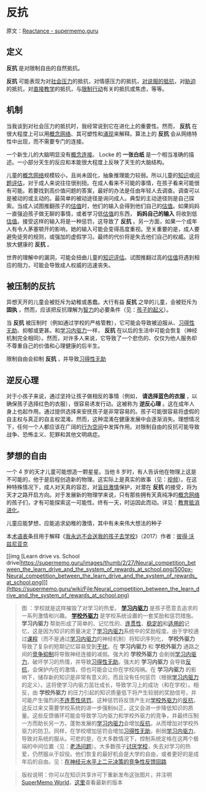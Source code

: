 # 反抗

原文：[Reactance - supermemo.guru](https://supermemo.guru/wiki/Reactance)

## 定义

 **反抗** 是对限制自由的自然抵抗。

 **反抗** 可能表现为对[社会压力](https://supermemo.guru/wiki/Optimal_socialization)的抵抗，对情感压力的抵抗，[对说服的抵抗](https://supermemo.guru/wiki/Brain_algorithms_protect_models_of_reality)，对[胁迫](https://supermemo.guru/wiki/Coercion)的抵抗，对[直接教学](https://supermemo.guru/wiki/Direct_instruction)的抵抗，与[限制行动](https://supermemo.guru/wiki/Would_you_have_a_heart_to_cage_a_puppy%3F)有关的抵抗或焦虑，等等。

## 机制

当我谈到对社会压力的抵抗时，我经常说到它在进化上的重要性。然而， **反抗** 在很大程度上可以用[概念网络](https://supermemo.guru/wiki/Concept_network)、其可塑性和[涌现](https://supermemo.guru/wiki/Emergence)来解释。算法上的 **反抗** 会从网络特性中出现，而不需要专门的连接。

一个新生儿的大脑明显没有[概念连接](https://supermemo.guru/wiki/Concept_network)。 Locke 的 **一张白纸** 是一个相当准确的描述。一小部分天生的反应和本能很大程度上反映了天生的大脑结构。

儿童的[概念网络](https://supermemo.guru/wiki/Concept_network)规模较小，且尚未固化，抽象推理能力较弱。所以儿童的[知识](https://supermemo.guru/wiki/Knowledge_valuation_network)或[问题评估](https://supermemo.guru/wiki/Problem_valuation_network)，对于成人来说往往很别扭。在成人看来不可能的事情，在孩子看来可能很有可能。若要找到高价值问题的答案，最好的办法是任由年轻人去调查。调查可以是被动的或主动的。最简单的被动途径是询问成人。典型的主动途径则是自己探索。当成人试图推翻孩子的[估值](https://supermemo.guru/wiki/Valuation)时，他们的输入会得到他们自己的[估值](https://supermemo.guru/wiki/Valuation)。如果妈妈一直强迫孩子做无聊的事情，或者学习低[估值](https://supermemo.guru/wiki/Valuation)的东西， **妈妈自己的输入** 将收到低[估值](https://supermemo.guru/wiki/Valuation)。接受这样的输入将是一种惩罚，这导致了 **反抗** 。另一方面，如果一个成年人有令人茅塞顿开的影响，她的输入可能会变得高度重视。至关重要的是，成人要避免徒劳的规则，或强加的虚假学习。最终的代价将是失去他们自己的权威。这将放大健康的 **反抗** 。

世界的理解中的漏洞，可能会扭曲儿童的[知识评估](https://supermemo.guru/wiki/Valuation_of_knowledge)。试图推翻过高的[估值](https://supermemo.guru/wiki/Valuation)将遇到相应的阻力，可能会导致成人权威的迅速丧失。

## 被压制的反抗

异想天开的儿童会被贬斥为幼稚或愚蠢。大行有益 **反抗** 之举的儿童，会被贬斥为 **固执** ，然而，应该把反抗理解为[智力](https://supermemo.guru/wiki/Intelligence)的必要条件（见：[孩子的起义](https://supermemo.guru/wiki/Child_rebellion)）。

当 **反抗** 被压制时（例如通过学校的严格管教），它可能会导致被迫服从、[习得性无助](https://supermemo.guru/wiki/Learned_helplessness)、抑郁或更甚。和[学习内驱力](https://supermemo.guru/wiki/Learn_drive)一样， **反抗** 在以后的生活中可能会恢复（神经机制完全相同）。然而，对许多人来说，它导致了一个悲伤的、仅仅为他人服务却不尊重自己的价值和心理健康的后半生。

限制自由会抑制 **反抗** ，并导致[习得性无助](https://supermemo.guru/wiki/Learned_helplessness)

## 逆反心理

对于小孩子来说，通过坚持让孩子做相反的事情（例如， **请选择蓝色的衣服** ，以确保孩子选择红色的衣服），很容易诱发行动。这被称为 **逆反心理** 。这在成年人身上也起作用。通过提供选择来安抚孩子是非常容易的。孩子可能很容易将虚假的自主权与真正的自主权混淆。然而，这种混淆在健康发展中会逐渐消失。理想情况下，任何一个人都应该在广阔的[行为空间](https://supermemo.guru/wiki/Behavioral_space)中发挥作用。对限制自由的反抗可能导致战争、恐怖主义、犯罪和其他文明病症。

## 梦想的自由

一个 4 岁的天才儿童可能想造一颗星星。当他 8 岁时，有人告诉他在物理上这是不可能的，他于是启程创造新的物理。这实际上是真实的故事（见：[视频](https://www.youtube.com/watch?v=yd4FZz7CX0Q)）。在这种特殊情况下，成人对天真的容忍，对[盲目激情](https://supermemo.guru/wiki/Childhood_passions)保护，对潜在 **反抗** 的接受，将为天才之路开启方向。对于发展新的物理学来说，只有那些拥有天真纯净的[概念网络](https://supermemo.guru/wiki/Concept_network)的孩子们，才有可能探索这一可能性。终有一天，时运因此而动。详见：[教育抵消进化](https://supermemo.guru/wiki/Education_counteracts_evolution)。

儿童应能梦想，应能追求幼稚的激情，其中有未来伟大想法的种子

本[术语表](https://supermemo.guru/wiki/Glossary)条目用于解释《[我永远不会送我的孩子去学校](https://supermemo.guru/wiki/Problem_of_Schooling)》（2017）作者：[彼得·沃兹尼亚克](https://supermemo.guru/wiki/Piotr_Wozniak)

[[img [Learn drive vs. School drive|https://supermemo.guru/images/thumb/2/27/Neural_competition_between_the_learn_drive_and_the_system_of_rewards_at_school.png/500px-Neural_competition_between_the_learn_drive_and_the_system_of_rewards_at_school.png]]](https://supermemo.guru/wiki/File:Neural_competition_between_the_learn_drive_and_the_system_of_rewards_at_school.png)

> 图 ：学校就是这样摧毁了对学习的热爱。 **[学习内驱力](https://supermemo.guru/wiki/Learn_drive)** 是孩子愿意去追求的一系列激情和兴趣。 **[学校外驱力](https://supermemo.guru/wiki/School_drive)** 是学校系统设置的一套奖励和惩罚措施。 **学习内驱力** 帮助形成了简单的、记忆性的、[连贯性](https://supermemo.guru/wiki/Coherent)、[稳定的](https://supermemo.guru/wiki/Stable)和[适用的](https://supermemo.guru/wiki/Applicable)记忆，这是因为知识的质量决定了[学习内驱力](https://supermemo.guru/wiki/Learn_drive)系统中的奖励程度。由于学校通过[课程](https://supermemo.guru/wiki/Curriculum)（而不是通过[学习内驱力](https://supermemo.guru/wiki/Learn_drive)的神经机制）将知识序列化， **学校外驱力** 导致了复杂的短期记忆容易受到[干扰](https://supermemo.guru/wiki/Interference)。在 **学习内驱力** 和 **学校外驱力** 通路之间的[竞争抑制](https://supermemo.guru/wiki/War_of_the_networks)将导致神经连接的减弱。强大的 **学校外驱力** 会削弱[学习内驱力](https://supermemo.guru/wiki/Learn_drive)，破坏学习的热情，并导致[习得性无助](https://supermemo.guru/wiki/Learned_helplessness)。强大的 **学习内驱力** 会导致[反抗](https://supermemo.guru/wiki/Resistance)，会保护内在的激情，但也可能会让你在学校闯祸。在 **学习内驱力** 的影响下，储存新的知识是非常有意义的，而且没有任何惩罚（根据[学习内驱力](https://supermemo.guru/wiki/Learn_drive)的定义）。这将使学习内驱力茁壮成长，导致学习上的成功（和在学校）。相反，由 **学校外驱力** 的压力引起的知识质量低下将产生较弱的奖励信号，并可能产生强烈的[不连贯性惩罚](https://supermemo.guru/wiki/Incoherence_penalty)。这种惩罚将反馈产生对[学校外驱力](https://supermemo.guru/wiki/School_drive)的[反抗](https://supermemo.guru/wiki/Resistance)，这反过来又需要学校系统的进一步强制纠正，这又会进一步降低知识的质量。这些反馈循环可能会导致学习内驱力和学校外驱力的竞争，并最终压制一方而助长另一方。蓬勃发展的[学习内驱力](https://supermemo.guru/wiki/Learn_drive)会增加[反抗](https://supermemo.guru/wiki/Resistance)，从而增加对学校外驱力的防卫。同样，在学校增加惩罚会增加[习得性无助](https://supermemo.guru/wiki/Learned_helplessness)，削弱[学习内驱力](https://supermemo.guru/wiki/Learn_drive)，导致对系统的服从。可悲的是，在大多数情况下，控制系统定格在这两个极端的中间位置（见：[老汤问题](https://supermemo.guru/wiki/Old_soup_problem)）。大多数孩子[讨厌学校](https://supermemo.guru/wiki/Why_kids_hate_school%3F)，失去对学习的热爱，仍然服从于奴役。他们恢复的最好机会是大学的自由，或者更好的是成年后的自由。见：[在神经元水平上二元决策的竞争性反馈回路](https://supermemo.guru/wiki/Competitive_feedback_loops_in_binary_decision_making_at_neuronal_level)

> 版权说明：你可以在知识共享许可下重新发布这张图片，并注明 [SuperMemo World](https://supermemo.guru/wiki/SuperMemo_World)，[这里](https://supermemo.guru/wiki/File:Neural_competition_between_the_learn_drive_and_the_system_of_rewards_at_school.png)查看最新的版本